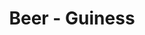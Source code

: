 ---
title: Beer - Guiness
price: $78.78
description: Nullam sit amet turpis elementum ligula vehicula consequat. Morbi a ipsum. Integer a nibh.
image: https://dummyimage.com/100x250.png/ff4444/ffffff
---